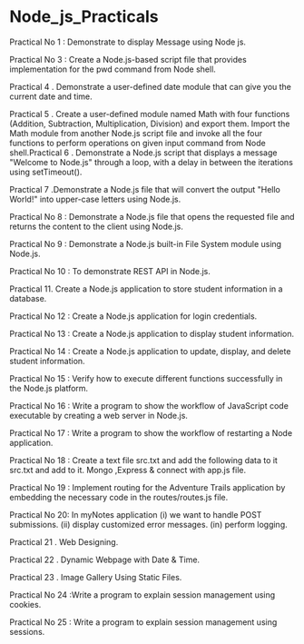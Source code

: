 # Node_js_Practicals
Practical No 1 : Demonstrate to display Message using Node js.

Practical No 3 :  Create a Node.js-based script file that provides implementation for the pwd command from Node shell.

Practical 4 . Demonstrate a user-defined date module that can give you the current date and time.

Practical 5 . Create a user-defined module named Math with four functions (Addition, Subtraction, Multiplication, Division) and export them. Import the Math module from another Node.js script file and invoke all the four functions to perform operations on given input command from Node shell.Practical 6 . Demonstrate a Node.js script that displays a message "Welcome to Node.js" through a loop, with a delay in between the iterations using setTimeout().

Practical 7 .Demonstrate a Node.js file that will convert the output "Hello World!" into upper-case letters using Node.js.

Practical No 8 : Demonstrate a Node.js file that opens the requested file and returns the content to the client using Node.js.

Practical No 9 : Demonstrate a Node.js built-in File System module using Node.js.

Practical No 10 : To demonstrate REST API in Node.js.

Practical 11.  Create a Node.js application to store student information in a database.

Practical No 12 : Create a Node.js application for login credentials.

Practical No 13 : Create a Node.js application to display student information.

Practical No 14 : Create a Node.js application to update, display, and delete student information.

Practical No 15 : Verify how to execute different functions successfully in the Node.js platform.

Practical No 16 : Write a program to show the workflow of JavaScript code executable by creating a web server in Node.js.

Practical No 17 : Write a program to show the workflow of restarting a Node application.

Practical No 18 : Create a text file src.txt and add the following data to it src.txt and add to  it. Mongo   ,Express & connect with app.js file.

Practical No 19 : Implement routing for the Adventure Trails application by embedding the necessary code in the routes/routes.js file.

Practical No 20: In myNotes application (i) we want to handle POST submissions. (ii) display customized error messages. (in) perform logging.

Practical 21 . Web Designing.

Practical 22 . Dynamic Webpage with Date & Time.

Practical 23 . Image Gallery Using Static Files.

Practical No 24 :Write a program to explain session management using cookies.

Practical No 25 : Write a program to explain session management using sessions.
